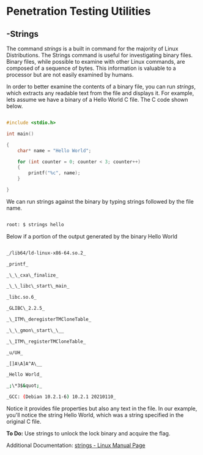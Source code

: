 # Penetration Testing Utilities

## -Strings

The command _strings_ is a built in command for the majority of Linux Distributions. The Strings command is useful for investigating binary files. Binary files, while possible to examine with other Linux commands, are composed of a sequence of bytes. This information is valuable to a processor but are not easily examined by humans.

In order to better examine the contents of a binary file, you can run _strings_, which extracts any readable text from the file and displays it. For example, lets assume we have a binary of a Hello World C file. The C code shown below.

```c

#include <stdio.h>

int main()

{
    char* name = "Hello World";

    for (int counter = 0; counter < 3; counter++)
    {
        printf("%c", name);
    }

}

```

We can run strings against the binary by typing strings followed by the file name.

```Bash

root: $ strings hello

```

Below if a portion of the output generated by the binary Hello World

```Bash

_/lib64/ld-linux-x86-64.so.2_

_printf_

_\_\_cxa\_finalize_

_\_\_libc\_start\_main_

_libc.so.6_

_GLIBC\_2.2.5_

_\_ITM\_deregisterTMCloneTable_

_\_\_gmon\_start\_\__

_\_ITM\_registerTMCloneTable_

_u/UH_

_[]A\A]A^A\__

_Hello World_

_;\*3$&quot;_

_GCC: (Debian 10.2.1-6) 10.2.1 20210110_

```

Notice it provides file properties but also any text in the file. In our example, you&#39;ll notice the string Hello World, which was a string specified in the original C file.

**To Do:** Use strings to unlock the lock binary and acquire the flag.

Additional Documentation: [strings - Linux Manual Page](https://man7.org/linux/man-pages/man1/strings.1.html)